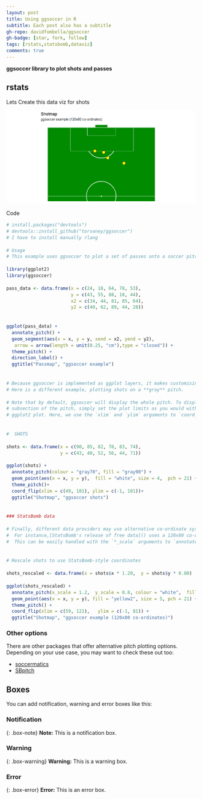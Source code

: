 ```yaml
---
layout: post
title: Using ggsoccer in R
subtitle: Each post also has a subtitle
gh-repo: davidfombella/ggsoccer
gh-badge: [star, fork, follow]
tags: [rstats,statsbomb,dataviz]
comments: true
---
```




**ggsoccer library to plot shots and passes**

## rstats


Lets Create this data viz for shots

![shots](https://raw.githubusercontent.com/davidfombella/ggsoccer/master/Examples_of_Code/Shotmap_StatsBomb.png)

Code

```r
# install.packages("devtools")
# devtools::install_github("torvaney/ggsoccer")
# I have to install manually rlang 

# Usage
# This example uses ggsoccer to plot a set of passes onto a soccer pitch.

library(ggplot2)
library(ggsoccer)

pass_data <- data.frame(x = c(24, 18, 64, 78, 53),
                        y = c(43, 55, 88, 18, 44),
                        x2 = c(34, 44, 81, 85, 64),
                        y2 = c(40, 62, 89, 44, 28))


ggplot(pass_data) +
  annotate_pitch() +
  geom_segment(aes(x = x, y = y, xend = x2, yend = y2),
   arrow = arrow(length = unit(0.25, "cm"),type = "closed")) +
  theme_pitch() +
  direction_label() +
  ggtitle("Passmap", "ggsoccer example")


# Because ggsoccer is implemented as ggplot layers, it makes customising a plot easy.
# Here is a different example, plotting shots on a **gray** pitch.

# Note that by default, ggsoccer will display the whole pitch. To display a
# subsection of the pitch, simply set the plot limits as you would with any other
# ggplot2 plot. Here, we use the `xlim` and `ylim` arguments to `coord_flip`:


#  SHOTS

shots <- data.frame(x = c(90, 85, 82, 78, 83, 74),
                    y = c(43, 40, 52, 56, 44, 71))

ggplot(shots) +
  annotate_pitch(colour = "gray70", fill = "gray90") +
  geom_point(aes(x = x, y = y),  fill = "white", size = 4,  pch = 21) +
  theme_pitch()+
  coord_flip(xlim = c(49, 101), ylim = c(-1, 101))+
  ggtitle("Shotmap", "ggsoccer shots")


### StatsBomb data

# Finally, different data providers may use alternative co-ordinate systems to ggsoccer default 100x100.
#  For instance,[StatsBomb's release of free data]() uses a 120x80 co-ordinate system.
#  This can be easily handled with the `*_scale` arguments to `annotate_pitch`:


# Rescale shots to use StatsBomb-style coordinates

shots_rescaled <- data.frame(x = shots$x * 1.20,  y = shots$y * 0.80)

ggplot(shots_rescaled) +
  annotate_pitch(x_scale = 1.2,  y_scale = 0.8, colour = "white",  fill = "green4") +
  geom_point(aes(x = x, y = y), fill = "yellow2", size = 5, pch = 21) +
  theme_pitch() +
  coord_flip(xlim = c(59, 121),   ylim = c(-1, 81)) +
  ggtitle("Shotmap", "ggsoccer example (120x80 co-ordinates)")


```


### Other options

There are other packages that offer alternative pitch plotting options.
Depending on your use case, you may want to check these out too:

 * [soccermatics](https://github.com/JoGall/soccermatics)
 * [SBpitch](https://github.com/FCrSTATS/SBpitch)



## Boxes
You can add notification, warning and error boxes like this:

### Notification

{: .box-note}
**Note:** This is a notification box.

### Warning

{: .box-warning}
**Warning:** This is a warning box.

### Error

{: .box-error}
**Error:** This is an error box.
